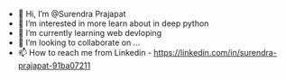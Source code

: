 - 👋 Hi, I’m @Surendra Prajapat
- 👀 I’m interested in more learn about in deep python
- 🌱 I’m currently learning web devloping
- 💞️ I’m looking to collaborate on ...
- 📫 How to reach me from Linkedin - https://linkedin.com/in/surendra-prajapat-91ba07211

<!---
Surendraprajapat18/Surendraprajapat18 is a ✨ special ✨ repository because its `README.md` (this file) appears on your GitHub profile.
You can click the Preview link to take a look at your changes.
--->
